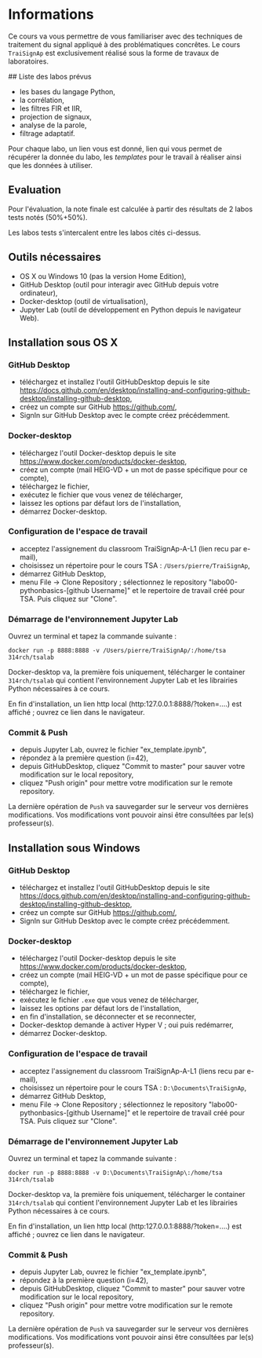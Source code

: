 # Informations

Ce cours va vous permettre de vous familiariser avec des techniques de traitement du signal appliqué à des problématiques concrêtes. Le cours `TraiSignAp` est exclusivement réalisé sous la forme de travaux de laboratoires. 

## Liste des labos prévus

- les bases du langage Python,
- la corrélation,
- les filtres FIR et IIR,
- projection de signaux,
- analyse de la parole,
- filtrage adaptatif.

Pour chaque labo, un lien vous est donné, lien qui vous permet de récupérer la donnée du labo, les *templates* pour le travail à réaliser ainsi que les données à utiliser.

## Evaluation

Pour l'évaluation, la note finale est calculée à partir des résultats de 2 labos tests notés (50%+50%).

Les labos tests s'intercalent entre les labos cités ci-dessus.

## Outils nécessaires

- OS X ou Windows 10 (pas la version Home Edition),
- GitHub Desktop (outil pour interagir avec GitHub depuis votre ordinateur),
- Docker-desktop (outil de virtualisation),
- Jupyter Lab (outil de développement en Python depuis le navigateur Web).

## Installation sous OS X

### GitHub Desktop

- téléchargez et installez l'outil GitHubDesktop depuis le site https://docs.github.com/en/desktop/installing-and-configuring-github-desktop/installing-github-desktop,
- créez un compte sur GitHub https://github.com/,
- SignIn sur GitHub Desktop avec le compte créez précédemment.

### Docker-desktop

- téléchargez l'outil Docker-desktop depuis le site https://www.docker.com/products/docker-desktop,
- créez un compte (mail HEIG-VD + un mot de passe spécifique pour  ce compte),
- téléchargez le fichier,
- exécutez le fichier  que vous venez de télécharger,
- laissez les options par défaut lors de l'installation,
- démarrez Docker-desktop.

### Configuration de l'espace de travail

- acceptez l'assignement du classroom TraiSignAp-A-L1 (lien recu par e-mail),
- choisissez un répertoire pour le cours TSA : `/Users/pierre/TraiSignAp`,
- démarrez GitHub Desktop,
- menu File -> Clone Repository ; sélectionnez le repository "labo00-pythonbasics-[github Username]" et le repertoire de travail créé pour TSA. Puis cliquez sur "Clone".

### Démarrage de l'environnement Jupyter Lab

Ouvrez un terminal et tapez la commande suivante :

`docker run -p 8888:8888 -v /Users/pierre/TraiSignAp/:/home/tsa 314rch/tsalab`

Docker-desktop va, la première fois uniquement, télécharger le container `314rch/tsalab` qui contient l'environnement Jupyter Lab et les librairies Python nécessaires à ce cours.

En fin d'installation, un lien http local (http:127.0.0.1:8888/?token=....) est affiché ; ouvrez ce lien dans le navigateur.

### Commit & Push

- depuis Jupyter Lab, ouvrez le fichier "ex_template.ipynb",
- répondez à la première question (i=42),
- depuis GitHubDesktop, cliquez "Commit to master" pour sauver votre modification sur le local repository,
- cliquez "Push origin" pour mettre votre modification sur le remote repository.

La dernière opération de `Push` va sauvegarder sur le serveur vos dernières modifications. Vos modifications vont pouvoir ainsi être consultées par le(s) professeur(s).

## Installation sous Windows

### GitHub Desktop

- téléchargez et installez l'outil GitHubDesktop depuis le site https://docs.github.com/en/desktop/installing-and-configuring-github-desktop/installing-github-desktop,
- créez un compte sur GitHub https://github.com/,
- SignIn sur GitHub Desktop avec le compte créez précédemment.

### Docker-desktop

- téléchargez l'outil Docker-desktop depuis le site https://www.docker.com/products/docker-desktop,
- créez un compte (mail HEIG-VD + un mot de passe spécifique pour  ce compte),
- téléchargez le fichier,
- exécutez le fichier `.exe` que vous venez de télécharger,
- laissez les options par défaut lors de l'installation,
- en fin d'installation, se déconnecter et se reconnecter,
- Docker-desktop demande à activer Hyper V ; oui puis redémarrer,
- démarrez Docker-desktop.

### Configuration de l'espace de travail

- acceptez l'assignement du classroom TraiSignAp-A-L1 (liens recu par e-mail),
- choisissez un répertoire pour le cours TSA : `D:\Documents\TraiSignAp`,
- démarrez GitHub Desktop,
- menu File -> Clone Repository ; sélectionnez le repository "labo00-pythonbasics-[github Username]" et le repertoire de travail créé pour TSA. Puis cliquez sur "Clone".

### Démarrage de l'environnement Jupyter Lab

Ouvrez un terminal et tapez la commande suivante :

`docker run -p 8888:8888 -v D:\Documents\TraiSignAp\:/home/tsa 314rch/tsalab`

Docker-desktop va, la première fois uniquement, télécharger le container `314rch/tsalab` qui contient l'environnement Jupyter Lab et les librairies Python nécessaires à ce cours.

En fin d'installation, un lien http local (http:127.0.0.1:8888/?token=....) est affiché ; ouvrez ce lien dans le navigateur.

### Commit & Push

- depuis Jupyter Lab, ouvrez le fichier "ex_template.ipynb",
- répondez à la première question (i=42),
- depuis GitHubDesktop, cliquez "Commit to master" pour sauver votre modification sur le local repository,
- cliquez "Push origin" pour mettre votre modification sur le remote repository.

La dernière opération de `Push` va sauvegarder sur le serveur vos dernières modifications. Vos modifications vont pouvoir ainsi être consultées par le(s) professeur(s).
